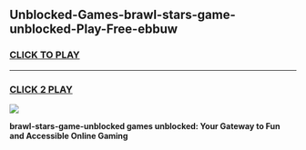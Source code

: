 
## Unblocked-Games-brawl-stars-game-unblocked-Play-Free-ebbuw
<h3>
<a href="https://premium76.site?title=brawl-stars-game-unblocked&ref=23A">CLICK TO PLAY</a></h3>
<hr>

<h3>
<a href="https://premium76.site?title=brawl-stars-game-unblocked&ref=23A">CLICK 2 PLAY</a>
  
</h3>

<a href="https://premium76.site?title=brawl-stars-game-unblocked&ref=23A"><img src="https://clearcache.store/games.png"></a>


**brawl-stars-game-unblocked games unblocked: Your Gateway to Fun and Accessible Online Gaming**
